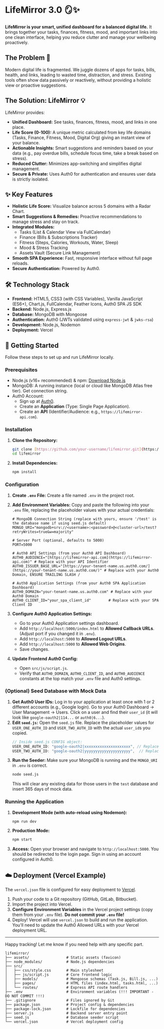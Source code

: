 # LifeMirror 3.0 🪞✨

**LifeMirror is your smart, unified dashboard for a balanced digital life.** It brings together your tasks, finances, fitness, mood, and important links into one clean interface, helping you reduce clutter and manage your wellbeing proactively.

## The Problem 🤔

Modern digital life is fragmented. We juggle dozens of apps for tasks, bills, health, and links, leading to wasted time, distraction, and stress. Existing tools often show data passively or reactively, without providing a holistic view or proactive suggestions.

## The Solution: LifeMirror 💡

LifeMirror provides:

* **Unified Dashboard:** See tasks, finances, fitness, mood, and links in one place.
* **Life Score (0-100):** A unique metric calculated from key life domains (Tasks, Finance, Fitness, Mood, Digital Org) giving an instant view of your balance.
* **Actionable Insights:** Smart suggestions and reminders based on your data (e.g., pay overdue bills, schedule focus time, take a break based on stress).
* **Reduced Clutter:** Minimizes app-switching and simplifies digital management.
* **Secure & Private:** Uses Auth0 for authentication and ensures user data is strictly isolated.

## ✨ Key Features

* **Holistic Life Score:** Visualize balance across 5 domains with a Radar Chart.
* **Smart Suggestions & Remedies:** Proactive recommendations to manage stress and stay on track.
* **Integrated Modules:**
    * Tasks (List & Calendar View via FullCalendar)
    * Finance (Bills & Subscriptions Tracker)
    * Fitness (Steps, Calories, Workouts, Water, Sleep)
    * Mood & Stress Tracking
    * Assets Vault (Secure Link Management)
* **Smooth SPA Experience:** Fast, responsive interface without full page reloads.
* **Secure Authentication:** Powered by Auth0.

## 🛠️ Technology Stack

* **Frontend:** HTML5, CSS3 (with CSS Variables), Vanilla JavaScript (ES6+), Chart.js, FullCalendar, Feather Icons, Auth0 SPA JS SDK
* **Backend:** Node.js, Express.js
* **Database:** MongoDB with Mongoose
* **Authentication:** Auth0 (JWTs validated using `express-jwt` & `jwks-rsa`)
* **Development:** Node.js, Nodemon
* **Deployment:** Vercel

## 🚀 Getting Started

Follow these steps to set up and run LifeMirror locally.

### Prerequisites

* Node.js (v16+ recommended) & npm: [Download Node.js](https://nodejs.org/)
* MongoDB: A running instance (local or cloud like MongoDB Atlas free tier). Get connection string.
* Auth0 Account:
    * Sign up at [Auth0](https://auth0.com/).
    * Create an **Application** (Type: Single Page Application).
    * Create an **API** (Identifier/Audience: e.g., `https://lifemirror-api.com`).

### Installation

1.  **Clone the Repository:**
    ```bash
    git clone [https://github.com/your-username/lifemirror.git](https://github.com/your-username/lifemirror.git)
    cd lifemirror
    ```
2.  **Install Dependencies:**
    ```bash
    npm install
    ```

### Configuration

1.  **Create `.env` File:** Create a file named `.env` in the project root.
2.  **Add Environment Variables:** Copy and paste the following into your `.env` file, replacing the placeholder values with your actual credentials:

    ```dotenv
    # MongoDB Connection String (replace with yours, ensure '/test' is the database name if using seed.js default)
    MONGO_URI="mongodb+srv://<username>:<password>@<cluster-url>/test?retryWrites=true&w=majority"

    # Server Port (optional, defaults to 5000)
    PORT=5000

    # Auth0 API Settings (from your Auth0 API Dashboard)
    AUTH0_AUDIENCE="[https://lifemirror-api.com](https://lifemirror-api.com)" # Replace with your API Identifier
    AUTH0_ISSUER_BASE_URL="[https://your-tenant-name.us.auth0.com/](https://your-tenant-name.us.auth0.com/)" # Replace with your Auth0 Domain, ENSURE TRAILING SLASH /

    # Auth0 Application Settings (from your Auth0 SPA Application Dashboard)
    AUTH0_DOMAIN="your-tenant-name.us.auth0.com" # Replace with your Auth0 Domain
    AUTH0_CLIENT_ID="your_spa_client_id"        # Replace with your SPA Client ID
    ```

3.  **Configure Auth0 Application Settings:**
    * Go to your Auth0 Application settings dashboard.
    * Add `http://localhost:5000/index.html` to **Allowed Callback URLs**. (Adjust port if you changed it in `.env`).
    * Add `http://localhost:5000` to **Allowed Logout URLs**.
    * Add `http://localhost:5000` to **Allowed Web Origins**.
    * Save changes.

4.  **Update Frontend Auth0 Config:**
    * Open `src/js/script.js`.
    * Verify that `AUTH0_DOMAIN`, `AUTH0_CLIENT_ID`, and `AUTH0_AUDIENCE` constants at the top match your `.env` file and Auth0 settings.

### (Optional) Seed Database with Mock Data

1.  **Get Auth0 User IDs:** Log in to your application at least once with 1 or 2 different accounts (e.g., Google login). Go to your Auth0 Dashboard -> User Management -> Users. Click on a user and find their `user_id` (it will look like `google-oauth2|114...` or `auth0|6...`).
2.  **Edit `seed.js`:** Open the `seed.js` file. Replace the placeholder values for `USER_ONE_AUTH_ID` and `USER_TWO_AUTH_ID` with the actual `user_id`s you copied.
    ```javascript
    // Inside seed.js CONFIG object:
    USER_ONE_AUTH_ID: "google-oauth2|xxxxxxxxxxxxxxxxxxxxx", // Replace with actual ID
    USER_TWO_AUTH_ID: "google-oauth2|yyyyyyyyyyyyyyyyyyyyy",  // Replace with actual ID
    ```
3.  **Run the Seeder:** Make sure your MongoDB is running and the `MONGO_URI` in `.env` is correct.
    ```bash
    node seed.js
    ```
    This will clear any existing data for those users in the `test` database and insert 365 days of mock data.

### Running the Application

1.  **Development Mode (with auto-reload using Nodemon):**
    ```bash
    npm run dev
    ```
2.  **Production Mode:**
    ```bash
    npm start
    ```
3.  **Access:** Open your browser and navigate to `http://localhost:5000`. You should be redirected to the login page. Sign in using an account configured in Auth0.

## ☁️ Deployment (Vercel Example)

The `vercel.json` file is configured for easy deployment to [Vercel](https://vercel.com/).

1.  Push your code to a Git repository (GitHub, GitLab, Bitbucket).
2.  Import the project into Vercel.
3.  **Configure Environment Variables** in the Vercel project settings (copy them from your `.env` file). **Do not commit your `.env` file!**
4.  Deploy! Vercel will use `vercel.json` to build and run the application. You'll need to update the Auth0 Allowed URLs with your Vercel deployment URL.

---

Happy tracking! Let me know if you need help with any specific part.

```
lifemirror/
├── assets/                 # Static assets (favicon)
├── node_modules/           # Node.js dependencies
├── src/
│   ├── css/style.css       # Main stylesheet
│   ├── js/script.js        # Core frontend logic
│   ├── models/             # Mongoose schemas (Task.js, Bill.js, ...)
│   ├── pages/              # HTML files (index.html, tasks.html, ...)
│   └── routes/             # Express API route handlers
├── .env                    # Environment variables (!!! IMPORTANT - DO NOT COMMIT !!!)
├── .gitignore              # Files ignored by Git
├── package.json            # Project config & dependencies
├── package-lock.json       # Lockfile for dependencies
├── server.js               # Backend server entry point
├── seed.js                 # Database seeder script
└── vercel.json             # Vercel deployment config
```
